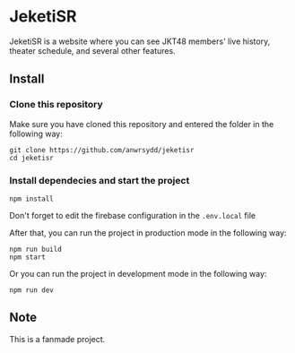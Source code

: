 # JeketiSR

JeketiSR is a website where you can see JKT48 members' live history, theater schedule, and several other features.

## Install

### Clone this repository

Make sure you have cloned this repository and entered the folder in the following way:

```
git clone https://github.com/anwrsydd/jeketisr
cd jeketisr
```

### Install dependecies and start the project

```
npm install
```

Don't forget to edit the firebase configuration in the `.env.local` file

After that, you can run the project in production mode in the following way:

```
npm run build
npm start
```

Or you can run the project in development mode in the following way:

```
npm run dev
```

## Note

This is a fanmade project.
